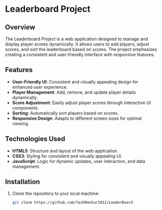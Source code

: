 # Leaderboard Project

## Overview

The Leaderboard Project is a web application designed to manage and display player scores dynamically. It allows users to add players, adjust scores, and sort the leaderboard based on scores. The project emphasizes creating a consistent and user-friendly interface with responsive features.

## Features

- **User-Friendly UI**: Consistent and visually appealing design for enhanced user experience.
- **Player Management**: Add, remove, and update player details dynamically.
- **Score Adjustment**: Easily adjust player scores through interactive UI components.
- **Sorting**: Automatically sort players based on scores.
- **Responsive Design**: Adapts to different screen sizes for optimal viewing.

## Technologies Used

- **HTML5**: Structure and layout of the web application.
- **CSS3**: Styling for consistent and visually appealing UI.
- **JavaScript**: Logic for dynamic updates, user interaction, and data management.

## Installation

1. Clone the repository to your local machine:

   ```bash
   git clone https://github.com/YashMankar1812/LeaderBoard
